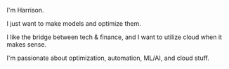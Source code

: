 I'm Harrison.

I just want to make models and optimize them.

I like the bridge between tech & finance, and I want to utilize cloud when it makes sense.

I'm passionate about optimization, automation, ML/AI, and cloud stuff.

